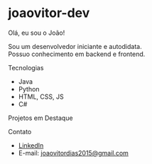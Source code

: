 # joaovitor-dev
Olá, eu sou o João!

Sou um desenvolvedor iniciante e autodidata.  
Possuo conhecimento em backend e frontend.

Tecnologias
- Java
- Python
- HTML, CSS, JS
- C#

Projetos em Destaque


Contato
- [LinkedIn](www.linkedin.com/in/joão-vitor-dias-2b7317368)
- E-mail: joaovitordias2015@gmail.com
